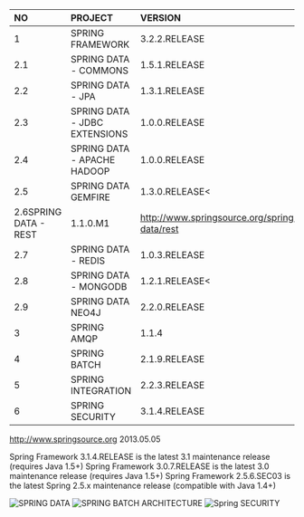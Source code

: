 |NO| PROJECT | VERSION | URL |
|:--|:--|:--|:--|
|1|SPRING FRAMEWORK|3.2.2.RELEASE|http://www.springsource.org/spring-framework|
|2.1|SPRING DATA - COMMONS|1.5.1.RELEASE|http://www.springsource.org/spring-data/commons|
|2.2|SPRING DATA - JPA|1.3.1.RELEASE|http://www.springsource.org/spring-data/jpa|
|2.3|SPRING DATA - JDBC EXTENSIONS|1.0.0.RELEASE|http://www.springsource.org/spring-data/jdbc-extensions|
|2.4|SPRING DATA - APACHE HADOOP|1.0.0.RELEASE|http://www.springsource.org/spring-data/hadoop|
|2.5|SPRING DATA GEMFIRE|1.3.0.RELEASE<|http://www.springsource.org/spring-gemfire|
|2.6SPRING DATA - REST|1.1.0.M1|http://www.springsource.org/spring-data/rest|
|2.7|SPRING DATA - REDIS|1.0.3.RELEASE|http://www.springsource.org/spring-data/redis|
|2.8|SPRING DATA - MONGODB|1.2.1.RELEASE<|http://www.springsource.org/spring-data/mongodb|
|2.9|SPRING DATA NEO4J|2.2.0.RELEASE|http://www.springsource.org/spring-data/neo4j|
|3|SPRING AMQP|1.1.4|http://www.springsource.org/spring-amqp|
|4|SPRING BATCH|2.1.9.RELEASE|http://www.springsource.org/spring-batch|
|5|SPRING INTEGRATION|2.2.3.RELEASE|http://www.springsource.org/spring-integration|
|6|SPRING SECURITY|3.1.4.RELEASE|http://www.springsource.org/spring-security|

http://www.springsource.org
2013.05.05

Spring Framework 3.1.4.RELEASE is the latest 3.1 maintenance release (requires Java 1.5+)
Spring Framework 3.0.7.RELEASE is the latest 3.0 maintenance release (requires Java 1.5+)
Spring Framework 2.5.6.SEC03 is the latest Spring 2.5.x maintenance release (compatible with Java 1.4+)

![SPRING DATA](http://www.springsource.org/files/imagefield_thumbs/project/images/Project_Data.png)
![SPRING BATCH ARCHITECTURE](http://www.springsource.org/sites/all/themes/s2org11/images/ExecutionEnvironment.gif)
![Spring SECURITY](http://www.springsource.org/files/imagefield_thumbs/project/images/Project_Security.png)